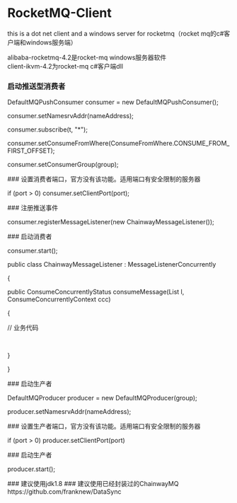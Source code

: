# RocketMQ-Client
this is a dot net client and a windows server for rocketmq（rocket mq的c#客户端和windows服务端）

alibaba-rocketmq-4.2是rocket-mq windows服务器软件
<br>
client-ikvm-4.2为rocket-mq c#客户端dll
### 启动推送型消费者
<p>DefaultMQPushConsumer consumer = new DefaultMQPushConsumer();</p>
<p>consumer.setNamesrvAddr(nameAddress);</p>
<p>consumer.subscribe(t, "*");</p>
<p>consumer.setConsumeFromWhere(ConsumeFromWhere.CONSUME_FROM_FIRST_OFFSET);</p>
<p>consumer.setConsumerGroup(group);</p>
### 设置消费者端口，官方没有该功能。适用端口有安全限制的服务器
<p>if (port > 0) consumer.setClientPort(port);</p>
### 注册推送事件
<p>consumer.registerMessageListener(new ChainwayMessageListener());</p>
### 启动消费者
<p>consumer.start();</p>
<p>public class ChainwayMessageListener : MessageListenerConcurrently</p>
<p>{</p>
    <p>public ConsumeConcurrentlyStatus consumeMessage(List l, ConsumeConcurrentlyContext ccc)</p>
    <p>{</p>
    <p>// 业务代码</p>
    <p>}</p>
<p>}</p>
### 启动生产者
<p>DefaultMQProducer producer = new DefaultMQProducer(group);</p>
<p>producer.setNamesrvAddr(nameAddress);</p>
### 设置生产者端口，官方没有该功能。适用端口有安全限制的服务器
<p>if (port > 0) producer.setClientPort(port)</p>
### 启动生产者
<p>producer.start();</p>
### 建议使用jdk1.8
### 建议使用已经封装过的ChainwayMQ
https://github.com/franknew/DataSync

